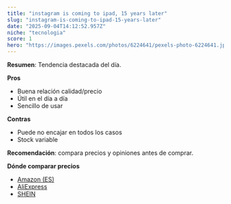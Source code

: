 ```yaml
---
title: "instagram is coming to ipad, 15 years later"
slug: "instagram-is-coming-to-ipad-15-years-later"
date: "2025-09-04T14:12:52.957Z"
niche: "tecnologia"
score: 1
hero: "https://images.pexels.com/photos/6224641/pexels-photo-6224641.jpeg?auto=compress&cs=tinysrgb&fit=crop&h=627&w=1200&auto=compress&cs=tinysrgb&w=1024&h=576&fit=crop"
---
```


**Resumen**: Tendencia destacada del día.

**Pros**
- Buena relación calidad/precio
- Útil en el día a día
- Sencillo de usar

**Contras**
- Puede no encajar en todos los casos
- Stock variable

**Recomendación**: compara precios y opiniones antes de comprar.

**Dónde comparar precios**
- [Amazon (ES)](https://www.amazon.es/s?k=instagram+is+coming+to+ipad%2C+15+years+later&language=es_ES&tag=teknovashop25-21)
- [AliExpress](https://es.aliexpress.com/wholesale?SearchText=instagram+is+coming+to+ipad%2C+15+years+later)
- [SHEIN](https://es.shein.com/pdsearch?keyword=instagram+is+coming+to+ipad%2C+15+years+later)
